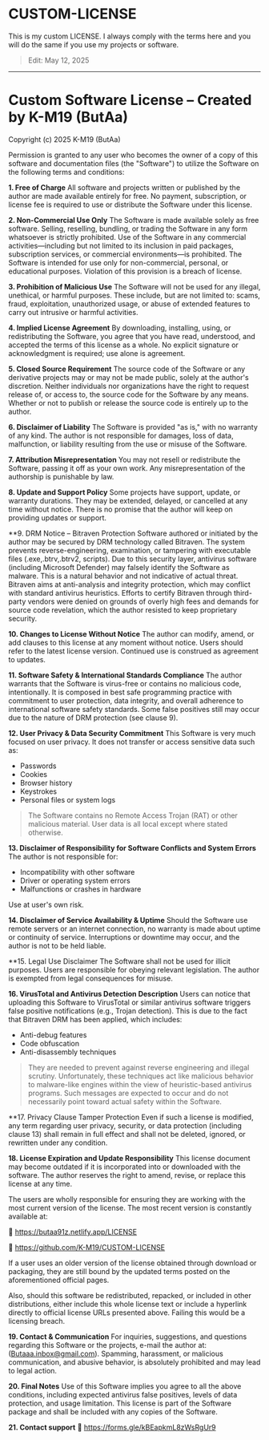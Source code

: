 # CUSTOM-LICENSE
This is my custom LICENSE. I always comply with the terms here and you will do the same if you use my projects or software.
> Edit: May 12, 2025
----

# Custom Software License – Created by K-M19 (ButAa)

Copyright (c) 2025 K-M19 (ButAa)

Permission is granted to any user who becomes the owner of a copy of this software and documentation files (the "Software") to utilize the Software on the following terms and conditions:

**1. Free of Charge**
All software and projects written or published by the author are made available entirely for free. No payment, subscription, or license fee is required to use or distribute the Software under this license.

**2. Non-Commercial Use Only**
The Software is made available solely as free software.
Selling, reselling, bundling, or trading the Software in any form whatsoever is strictly prohibited.
Use of the Software in any commercial activities—including but not limited to its inclusion in paid packages, subscription services, or commercial environments—is prohibited.
The Software is intended for use only for non-commercial, personal, or educational purposes.
Violation of this provision is a breach of license.

**3. Prohibition of Malicious Use**
The Software will not be used for any illegal, unethical, or harmful purposes. These include, but are not limited to: scams, fraud, exploitation, unauthorized usage, or abuse of extended features to carry out intrusive or harmful activities.

**4. Implied License Agreement**
By downloading, installing, using, or redistributing the Software, you agree that you have read, understood, and accepted the terms of this license as a whole. No explicit signature or acknowledgment is required; use alone is agreement.

**5. Closed Source Requirement**
The source code of the Software or any derivative projects may or may not be made public, solely at the author's discretion.
Neither individuals nor organizations have the right to request release of, or access to, the source code for the Software by any means.
Whether or not to publish or release the source code is entirely up to the author.

**6. Disclaimer of Liability**
The Software is provided "as is," with no warranty of any kind. The author is not responsible for damages, loss of data, malfunction, or liability resulting from the use or misuse of the Software.

**7. Attribution Misrepresentation**
You may not resell or redistribute the Software, passing it off as your own work. Any misrepresentation of the authorship is punishable by law.

**8. Update and Support Policy**
Some projects have support, update, or warranty durations. They may be extended, delayed, or cancelled at any time without notice. There is no promise that the author will keep on providing updates or support.

**9. DRM Notice – Bitraven Protection
Software authored or initiated by the author may be secured by DRM technology called Bitraven. The system prevents reverse-engineering, examination, or tampering with executable files (.exe,.btrv,.btrv2, scripts).
Due to this security layer, antivirus software (including Microsoft Defender) may falsely identify the Software as malware. This is a natural behavior and not indicative of actual threat.
Bitraven aims at anti-analysis and integrity protection, which may conflict with standard antivirus heuristics.
Efforts to certify Bitraven through third-party vendors were denied on grounds of overly high fees and demands for source code revelation, which the author resisted to keep proprietary security. 

**10. Changes to License Without Notice**
The author can modify, amend, or add clauses to this license at any moment without notice. Users should refer to the latest license version. Continued use is construed as agreement to updates.

**11. Software Safety & International Standards Compliance**
The author warrants that the Software is virus-free or contains no malicious code, intentionally.
It is composed in best safe programming practice with commitment to user protection, data integrity, and overall adherence to international software safety standards.
Some false positives still may occur due to the nature of DRM protection (see clause 9).

**12. User Privacy & Data Security Commitment**
This Software is very much focused on user privacy. It does not transfer or access sensitive data such as:

- Passwords
- Cookies
- Browser history
- Keystrokes
- Personal files or system logs

> The Software contains no Remote Access Trojan (RAT) or other malicious material.
> User data is all local except where stated otherwise.

**13. Disclaimer of Responsibility for Software Conflicts and System Errors**
The author is not responsible for:

- Incompatibility with other software
- Driver or operating system errors
- Malfunctions or crashes in hardware

Use at user's own risk.

**14. Disclaimer of Service Availability & Uptime**
Should the Software use remote servers or an internet connection, no warranty is made about uptime or continuity of service. Interruptions or downtime may occur, and the author is not to be held liable.

**15. Legal Use Disclaimer
The Software shall not be used for illicit purposes. Users are responsible for obeying relevant legislation. The author is exempted from legal consequences for misuse.

**16. VirusTotal and Antivirus Detection Description**
Users can notice that uploading this Software to VirusTotal or similar antivirus software triggers false positive notifications (e.g., Trojan detection).
This is due to the fact that Bitraven DRM has been applied, which includes:

- Anti-debug features
- Code obfuscation
- Anti-disassembly techniques

> They are needed to prevent against reverse engineering and illegal scrutiny.
> Unfortunately, these techniques act like malicious behavior to malware-like engines within the view of heuristic-based antivirus programs.
> Such messages are expected to occur and do not necessarily point toward actual safety within the Software.

**17. Privacy Clause Tamper Protection
Even if such a license is modified, any term regarding user privacy, security, or data protection (including clause 13) shall remain in full effect and shall not be deleted, ignored, or rewritten under any condition.

**18. License Expiration and Update Responsibility**
This license document may become outdated if it is incorporated into or downloaded with the software. The author reserves the right to amend, revise, or replace this license at any time.

The users are wholly responsible for ensuring they are working with the most current version of the license. The most recent version is constantly available at:

🔗 https://butaa91z.netlify.app/LICENSE

🔗 https://github.com/K-M19/CUSTOM-LICENSE

If a user uses an older version of the license obtained through download or packaging, they are still bound by the updated terms posted on the aforementioned official pages.

Also, should this software be redistributed, repacked, or included in other distributions, either include this whole license text or include a hyperlink directly to official license URLs presented above. Failing this would be a licensing breach.

**19. Contact & Communication**
For inquiries, suggestions, and questions regarding this Software or the projects, e-mail the author at: (Butaaa.inbox@gmail.com).
Spamming, harassment, or malicious communication, and abusive behavior, is absolutely prohibited and may lead to legal action.

**20. Final Notes**
Use of this Software implies you agree to all the above conditions, including expected antivirus false positives, levels of data protection, and usage limitation.
This license is part of the Software package and shall be included with any copies of the Software.

**21. Contact support**
🔗 https://forms.gle/kBEapkmL8zWsRgUr9
